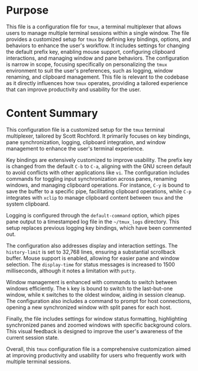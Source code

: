 # Purpose
This file is a configuration file for `tmux`, a terminal multiplexer that allows users to manage multiple terminal sessions within a single window. The file provides a customized setup for `tmux` by defining key bindings, options, and behaviors to enhance the user's workflow. It includes settings for changing the default prefix key, enabling mouse support, configuring clipboard interactions, and managing window and pane behaviors. The configuration is narrow in scope, focusing specifically on personalizing the `tmux` environment to suit the user's preferences, such as logging, window renaming, and clipboard management. This file is relevant to the codebase as it directly influences how `tmux` operates, providing a tailored experience that can improve productivity and usability for the user.
# Content Summary
This configuration file is a customized setup for the `tmux` terminal multiplexer, tailored by Scott Rochford. It primarily focuses on key bindings, pane synchronization, logging, clipboard integration, and window management to enhance the user's terminal experience.

Key bindings are extensively customized to improve usability. The prefix key is changed from the default `C-b` to `C-a`, aligning with the GNU screen default to avoid conflicts with other applications like `vi`. The configuration includes commands for toggling input synchronization across panes, renaming windows, and managing clipboard operations. For instance, `C-y` is bound to save the buffer to a specific pipe, facilitating clipboard operations, while `C-p` integrates with `xclip` to manage clipboard content between `tmux` and the system clipboard.

Logging is configured through the `default-command` option, which pipes pane output to a timestamped log file in the `~/tmux_logs` directory. This setup replaces previous logging key bindings, which have been commented out.

The configuration also addresses display and interaction settings. The `history-limit` is set to 32,768 lines, ensuring a substantial scrollback buffer. Mouse support is enabled, allowing for easier pane and window selection. The `display-time` for status messages is increased to 1500 milliseconds, although it notes a limitation with `putty`.

Window management is enhanced with commands to switch between windows efficiently. The `k` key is bound to switch to the last-but-one window, while `K` switches to the oldest window, aiding in session cleanup. The configuration also includes a command to prompt for host connections, opening a new synchronized window with split panes for each host.

Finally, the file includes settings for window status formatting, highlighting synchronized panes and zoomed windows with specific background colors. This visual feedback is designed to improve the user's awareness of the current session state.

Overall, this `tmux` configuration file is a comprehensive customization aimed at improving productivity and usability for users who frequently work with multiple terminal sessions.
